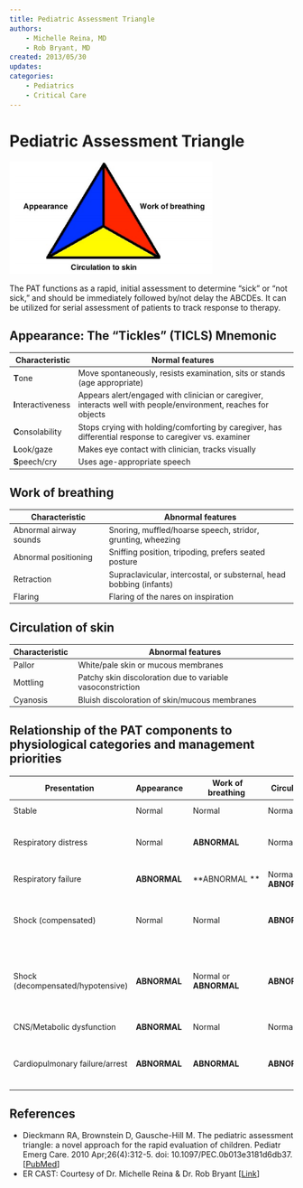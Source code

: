 ```yaml
---
title: Pediatric Assessment Triangle
authors:
    - Michelle Reina, MD
    - Rob Bryant, MD
created: 2013/05/30
updates:
categories:
    - Pediatrics
    - Critical Care
---
```


# Pediatric Assessment Triangle

![Pediatric assessment triangle](image-1.png)

The PAT functions as a rapid, initial assessment to determine “sick” or “not sick,” and should be immediately followed by/not delay the ABCDEs. It can be utilized for serial assessment of patients to track response to therapy.

## Appearance: The “Tickles” (TICLS) Mnemonic

|  Characteristic     | Normal features                                                                                                |
| ------------------- | -------------------------------------------------------------------------------------------------------------- |
| **T**one            | Move spontaneously, resists examination, sits or stands (age appropriate)                                      |
| **I**nteractiveness | Appears alert/engaged with clinician or caregiver, interacts well with people/environment, reaches for objects |
| **C**onsolability   | Stops crying with holding/comforting by caregiver, has differential response to caregiver vs. examiner         |
| **L**ook/gaze       | Makes eye contact with clinician, tracks visually                                                              |
| **S**peech/cry      | Uses age-appropriate speech                                                                                    |

## Work of breathing

|  Characteristic        |  Abnormal features                                                  |
| ---------------------- | ------------------------------------------------------------------- |
| Abnormal airway sounds | Snoring, muffled/hoarse speech, stridor, grunting, wheezing         |
| Abnormal positioning   | Sniffing position, tripoding, prefers seated posture                |
| Retraction             | Supraclavicular, intercostal, or substernal, head bobbing (infants) |
| Flaring                | Flaring of the nares on inspiration                                 |

## Circulation of skin

| Characteristic  |  Abnormal features                                         |
| --------------- | ---------------------------------------------------------- |
| Pallor          | White/pale skin or mucous membranes                        |
| Mottling        | Patchy skin discoloration due to variable vasoconstriction |
| Cyanosis        | Bluish discoloration of skin/mucous membranes              |

## Relationship of the PAT components to physiological categories and management priorities

| Presentation                      | Appearance   |  Work of breathing     |  Circulation           | Management                                                                                                                                                                      |
| --------------------------------- | ------------ | ---------------------- | ---------------------- | ------------------------------------------------------------------------------------------------------------------------------------------------------------------------------- |
| Stable                            | Normal       | Normal                 | Normal                 | Specific therapy based on possible etiologies                                                                                                                                   |
| Respiratory distress              | Normal       | **ABNORMAL**           | Normal                 | Position of comfort, O2/suction, specific therapy (e.g. albuterol, diphenhydramine, epinephrine), labs/x-rays                                                                   |
| Respiratory failure               | **ABNORMAL** | **ABNORMAL **          | Normal or **ABNORMAL** | Position head/open airway, BVM, FB removal, advanced airway, labs/x-rays                                                                                                        |
| Shock (compensated)               | Normal       | Normal                 | **ABNORMAL**           | O2, peripheral IV, fluid resuscitation, specific therapy based on etiology (antibiotics, surgery, antidysrhythmics), labs/x-rays                                                |
| Shock (decompensated/hypotensive) | **ABNORMAL** | Normal or **ABNORMAL** | **ABNORMAL**           | O2, vascular access, fluid resuscitation, specific therapy based on etiology (antibiotics, vasopressors, blood products, surgery, antidysrhythmics, cardioversion), labs/x-rays |
| CNS/Metabolic dysfunction         | **ABNORMAL** | Normal                 | Normal                 | O2, POC glucose, consider other etiologies, labs/x-rays                                                                                                                         |
| Cardiopulmonary failure/arrest    | **ABNORMAL** | **ABNORMAL**           | **ABNORMAL**           | Position head/open airway, BMV with 100% O2, CPR, specific therapy based on etiology (defibrillation, epinephrine, amiodarone), labs/x-rays                                     |

## References

- Dieckmann RA, Brownstein D, Gausche-Hill M. The pediatric assessment triangle: a novel approach for the rapid evaluation of children. Pediatr Emerg Care. 2010 Apr;26(4):312-5. doi: 10.1097/PEC.0b013e3181d6db37. [[PubMed](https://www.ncbi.nlm.nih.gov/pubmed/?term=20386420)]
- ER CAST: Courtesy of Dr. Michelle Reina & Dr. Rob Bryant [[Link](http://blog.ercast.org/2010/05/the-toxic-neonate/)]
